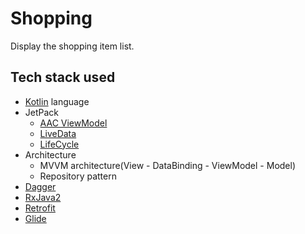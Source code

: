 # Shopping
Display the shopping item list.

## Tech stack used
- [Kotlin](https://kotlinlang.org/) language
- JetPack
  - [AAC ViewModel](https://developer.android.com/topic/libraries/architecture/viewmodel)
  - [LiveData](https://developer.android.com/topic/libraries/architecture/livedata)
  - [LifeCycle](https://developer.android.com/topic/libraries/architecture/lifecycle)
- Architecture
  - MVVM architecture(View - DataBinding - ViewModel - Model)
  - Repository pattern
- [Dagger](https://dagger.dev/)
- [RxJava2](https://github.com/ReactiveX/RxJava)
- [Retrofit](https://github.com/square/retrofit)
- [Glide](https://github.com/bumptech/glide)
